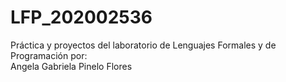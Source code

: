 # LFP_202002536
Práctica y proyectos del laboratorio de Lenguajes Formales y de Programación por:</br>
Angela Gabriela Pinelo Flores
